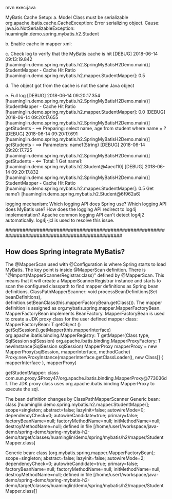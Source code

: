 mvn exec:java


MyBatis Cache Setup:
a. Model Class must be serializable
org.apache.ibatis.cache.CacheException: Error serializing object.  Cause: java.io.NotSerializableException: huaminglin.demo.spring.mybatis.h2.Student

b. Enable cache in mapper xml: <cache/>

c. Check log to verify that the MyBatis cache is hit
[DEBUG] 2018-06-14 09:13:19.842 [huaminglin.demo.spring.mybatis.h2.SpringMyBatisH2Demo.main()] StudentMapper - Cache Hit Ratio [huaminglin.demo.spring.mybatis.h2.mapper.StudentMapper]: 0.5

d. The object got from the cache is not the same Java object

e. Full log
[DEBUG] 2018-06-14 09:20:17.354 [huaminglin.demo.spring.mybatis.h2.SpringMyBatisH2Demo.main()] StudentMapper - Cache Hit Ratio [huaminglin.demo.spring.mybatis.h2.mapper.StudentMapper]: 0.0
[DEBUG] 2018-06-14 09:20:17.655 [huaminglin.demo.spring.mybatis.h2.SpringMyBatisH2Demo.main()] getStudents - ==>  Preparing: select name, age from student where name = ?
[DEBUG] 2018-06-14 09:20:17.691 [huaminglin.demo.spring.mybatis.h2.SpringMyBatisH2Demo.main()] getStudents - ==> Parameters: name1(String)
[DEBUG] 2018-06-14 09:20:17.725 [huaminglin.demo.spring.mybatis.h2.SpringMyBatisH2Demo.main()] getStudents - <==      Total: 1
Get name1: [huaminglin.demo.spring.mybatis.h2.Student@4aecf10]
[DEBUG] 2018-06-14 09:20:17.832 [huaminglin.demo.spring.mybatis.h2.SpringMyBatisH2Demo.main()] StudentMapper - Cache Hit Ratio [huaminglin.demo.spring.mybatis.h2.mapper.StudentMapper]: 0.5
Get name1: [huaminglin.demo.spring.mybatis.h2.Student@6f962a6]


logging mechanism:
Which logging API does Spring use?
Which logging API does MyBatis use?
How does the logging API redirect to log4j implementation?
Apache common logging API can't detect log4j2 automatically. log4j-jcl is used to resolve this issue.


#################################################################################################
## How does Spring integrate MyBatis?
The @MapperScan used with @Configuration is where Spring starts to load MyBatis.
The key point is inside @MapperScan definition. There is "@Import(MapperScannerRegistrar.class)" defined by @MapperScan. This means that it will create a MapperScannerRegistrar instance and starts to scan the configured classpath to find mapper definitions as Spring bean definitions. ClassPathMapperScanner: void processBeanDefinitions(Set<BeanDefinitionHolder> beanDefinitions), definition.setBeanClass(this.mapperFactoryBean.getClass()).
The mapper definition is assigned as org.mybatis.spring.mapper.MapperFactoryBean. MapperFactoryBean implements BeanFactory. MapperFactoryBean is used to create a JDK proxy class for the user defined mapper class:
MapperFactoryBean: T getObject ()
	getSqlSession().getMapper(this.mapperInterface)
		org.apache.ibatis.binding.MapperRegistry: <T> T getMapper(Class<T> type, SqlSession sqlSession)
			org.apache.ibatis.binding.MapperProxyFactory: T newInstance(SqlSession sqlSession)
				MapperProxy<T> mapperProxy = new MapperProxy<T>(sqlSession, mapperInterface, methodCache)
				Proxy.newProxyInstance(mapperInterface.getClassLoader(), new Class[] { mapperInterface }, mapperProxy)

getStudentMapper: class com.sun.proxy.$Proxy47/org.apache.ibatis.binding.MapperProxy@773036df. The JDK proxy class uses org.apache.ibatis.binding.MapperProxy to execute the sql.


The bean definition changes by ClassPathMapperScanner
Generic bean: class [huaminglin.demo.spring.mybatis.h2.mapper.StudentMapper]; scope=singleton; abstract=false; lazyInit=false; autowireMode=0; dependencyCheck=0; autowireCandidate=true; primary=false; factoryBeanName=null; factoryMethodName=null; initMethodName=null; destroyMethodName=null; defined in file [/home/user1/workspace/java-demo/spring-demo/spring-mybatis-h2-demo/target/classes/huaminglin/demo/spring/mybatis/h2/mapper/StudentMapper.class]

Generic bean: class [org.mybatis.spring.mapper.MapperFactoryBean]; scope=singleton; abstract=false; lazyInit=false; autowireMode=2; dependencyCheck=0; autowireCandidate=true; primary=false; factoryBeanName=null; factoryMethodName=null; initMethodName=null; destroyMethodName=null; defined in file [/home/user1/workspace/java-demo/spring-demo/spring-mybatis-h2-demo/target/classes/huaminglin/demo/spring/mybatis/h2/mapper/StudentMapper.class]]

